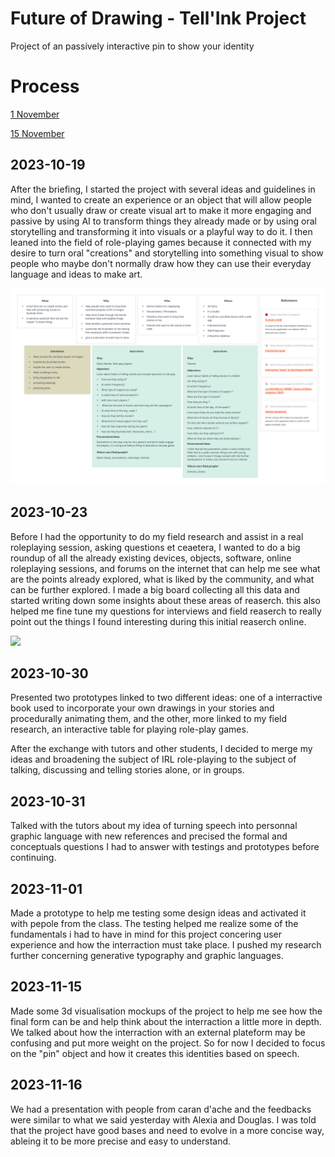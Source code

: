# Future of Drawing - Tell'Ink Project

Project of an passively interactive pin to show your identity

# Process

[1 November](#2023-11-01)

[15 November](#2023-11-15)





## 2023-10-19

After the briefing, I started the project with several ideas and guidelines in mind, I wanted to create an experience or an object that will allow people who don't usually draw or create visual art to make it more engaging and passive by using AI to transform things they already made or by using oral storytelling and transforming it into visuals or a playful way to do it. I then leaned into the field of role-playing games because it connected with my desire to turn oral "creations" and storytelling into something visual to show people who maybe don't normally draw how they can use their everyday language and ideas to make art.

![](process/2023-10-19/canvas_caran-dache-240109_0843.png)

## 2023-10-23

Before I had the opportunity to do my field research and assist in a real roleplaying session, asking questions et ceaetera, I wanted to do a big roundup of all the already existing devices, objects, software, online roleplaying sessions, and forums on the internet that can help me see what are the points already explored, what is liked by the community, and what can be further explored. I made a big board collecting all this data and started writing down some insights about these areas of reaserch. this also helped me fine tune my questions for interviews and field reaserch to really point out the things I found interesting during this initial reaserch online.

![](process/2023-10-26/canvas_field-research-240109_0845.png)

## 2023-10-30

Presented two prototypes linked to two different ideas: one of a interractive book used to incorporate your own drawings in your stories and procedurally animating them, and the other, more linked to my field research, an interactive table for playing role-play games.

After the exchange with tutors and other students, I decided to merge my ideas and broadening the subject of IRL role-playing to the subject of talking, discussing and telling stories alone, or in groups.

## 2023-10-31

Talked with the tutors about my idea of turning speech into personnal graphic language with new references and precised the formal and conceptuals questions I had to answer with testings and prototypes before continuing.

## 2023-11-01

Made a prototype to help me testing some design ideas and activated it with pepole from the class. The testing helped me realize some of the fundamentals i had to have in mind for this project concering user experience and how the interraction must take place. I pushed my research further concerning generative typography and graphic languages.

## 2023-11-15

Made some 3d visualisation mockups of the project to help me see how the final form can be and help think about the interraction a little more in depth. We talked about how the interraction with an external plateform may be confusing and put more weight on the project. So for now I decided to focus on the "pin" object and how it creates this identities based on speech.

## 2023-11-16

We had a presentation with people from caran d'ache and the feedbacks were similar to what we said yesterday with Alexia and Douglas. I was told that the project have good bases and need to evolve in a more concise way, ableing it to be more precise and easy to understand.